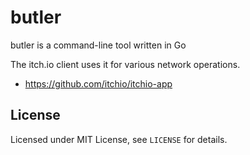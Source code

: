 # butler

butler is a command-line tool written in Go

The itch.io client uses it for various network operations.

  * <https://github.com/itchio/itchio-app>

## License

Licensed under MIT License, see `LICENSE` for details.

